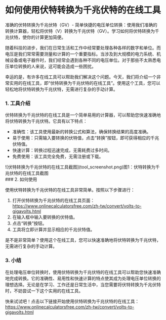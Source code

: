 如何使用伏特转换为千兆伏特的在线工具
==================

准确的伏特转换为千兆伏特（GV）- 简单快捷的电压单位转换：使用我们准确的转换计算器，轻松将伏特（V）转换为千兆伏特（GV）。学习如何将伏特转换为千兆伏特，使你的计算更加简便。

随着科技的进步，我们在日常生活和工作中经常要处理各种各样的数字和单位。而电压是我们常常需要测量和计算的一个重要指标。当涉及到大规模的电力系统、机械设备或电子器件时，我们经常会遇到各种不同的电压单位。对于那些不太熟悉电压单位转换的人来说，这可能会造成一些困扰。

幸运的是，有许多在线工具可以帮助我们解决这个问题。今天，我们将介绍一个非常实用的在线工具，即“伏特转换为千兆伏特的在线工具”。使用这个工具，您可以轻松地将伏特转换为千兆伏特，无需进行复杂的手动计算。

### 1. 工具介绍

伏特转换为千兆伏特的在线工具是一个简单易用的计算器，可以帮助您快速准确地将伏特转换为千兆伏特。它具有以下特点：

- 准确性：该工具使用最新的转换公式和算法，确保转换结果的高度准确。
- 易于使用：只需输入要转换的伏特值，点击“转换”按钮，即可获得相应的千兆伏特值。
- 快速计算：转换过程迅速完成，无需耗费过多时间。
- 免费使用：该工具完全免费，无需注册或下载。

<div>![伏特转换为千兆伏特的在线工具截图](tool_screenshot.png)图1：伏特转换为千兆伏特的在线工具截图

</div>### 2. 如何使用

使用伏特转换为千兆伏特的在线工具非常简单。按照以下步骤进行：

1. 打开伏特转换为千兆伏特的在线工具页面：<https://www.onlinecalculatorsfree.com/zh-tw/convert/volts-to-gigavolts.html>
2. 在输入框中输入要转换的伏特值。
3. 点击“转换”按钮。
4. 工具将立即计算并显示相应的千兆伏特值。

是不是非常简单？使用这个在线工具，您可以快速准确地将伏特转换为千兆伏特，无需进行复杂的手动计算。

### 3. 小结

在处理电压单位转换时，使用伏特转换为千兆伏特的在线工具可以帮助您快速准确地完成转换。它的准确性、易用性和快速计算的特点使其成为处理电压单位转换的理想选择。无论是在学习、工作还是日常生活中，当您需要将伏特转换为千兆伏特时，不妨尝试一下这个实用的在线工具。

快来试试吧！点击以下链接开始使用伏特转换为千兆伏特的在线工具：<https://www.onlinecalculatorsfree.com/zh-tw/convert/volts-to-gigavolts.html>